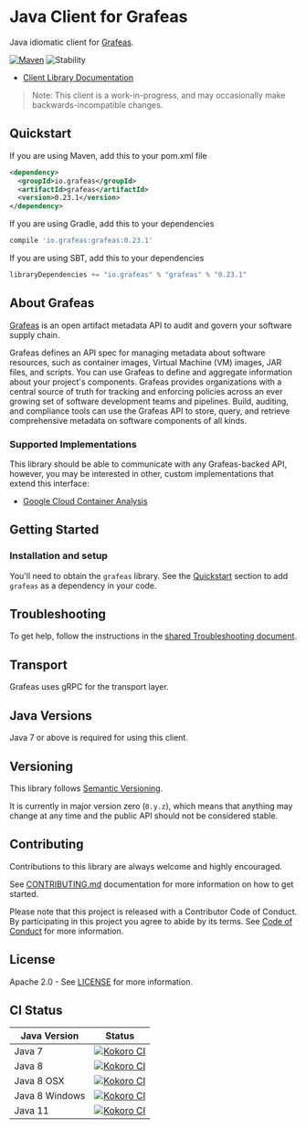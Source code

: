 # Java Client for Grafeas

Java idiomatic client for [Grafeas][grafeas].

[![Maven][maven-version-image]][maven-version-link]
![Stability][stability-image]

- [Client Library Documentation][javadocs]

> Note: This client is a work-in-progress, and may occasionally
> make backwards-incompatible changes.

## Quickstart

[//]: # ({x-version-update-start:grafeas:released})
If you are using Maven, add this to your pom.xml file
```xml
<dependency>
  <groupId>io.grafeas</groupId>
  <artifactId>grafeas</artifactId>
  <version>0.23.1</version>
</dependency>
```
If you are using Gradle, add this to your dependencies
```Groovy
compile 'io.grafeas:grafeas:0.23.1'
```
If you are using SBT, add this to your dependencies
```Scala
libraryDependencies += "io.grafeas" % "grafeas" % "0.23.1"
```
[//]: # ({x-version-update-end})

## About Grafeas

[Grafeas][grafeas] is an open artifact metadata API to audit and govern your
software supply chain.

Grafeas defines an API spec for managing metadata about software resources, such
as container images, Virtual Machine (VM) images, JAR files, and scripts. You
can use Grafeas to define and aggregate information about your project's
components. Grafeas provides organizations with a central source of truth for
tracking and enforcing policies across an ever growing set of software
development teams and pipelines. Build, auditing, and compliance tools can use
the Grafeas API to store, query, and retrieve comprehensive metadata on software
components of all kinds.

### Supported Implementations

This library should be able to communicate with any Grafeas-backed API,
however, you may be interested in other, custom implementations that extend this
interface:

* [Google Cloud Container Analysis](https://github.com/googleapis/java-containeranalysis)

## Getting Started

### Installation and setup

You'll need to obtain the `grafeas` library.  See the [Quickstart](#quickstart) section
to add `grafeas` as a dependency in your code.

## Troubleshooting

To get help, follow the instructions in the [shared Troubleshooting document][troubleshooting].

## Transport

Grafeas uses gRPC for the transport layer.

## Java Versions

Java 7 or above is required for using this client.

## Versioning

This library follows [Semantic Versioning](http://semver.org/).

It is currently in major version zero (``0.y.z``), which means that anything may change at any time
and the public API should not be considered stable.

## Contributing

Contributions to this library are always welcome and highly encouraged.

See [CONTRIBUTING.md][contributing] documentation for more information on how to get started.

Please note that this project is released with a Contributor Code of Conduct. By participating in
this project you agree to abide by its terms. See [Code of Conduct][code-of-conduct] for more
information.

## License

Apache 2.0 - See [LICENSE][license] for more information.

## CI Status

Java Version | Status
------------ | ------
Java 7 | [![Kokoro CI][kokoro-badge-image-1]][kokoro-badge-link-1]
Java 8 | [![Kokoro CI][kokoro-badge-image-2]][kokoro-badge-link-2]
Java 8 OSX | [![Kokoro CI][kokoro-badge-image-3]][kokoro-badge-link-3]
Java 8 Windows | [![Kokoro CI][kokoro-badge-image-4]][kokoro-badge-link-4]
Java 11 | [![Kokoro CI][kokoro-badge-image-5]][kokoro-badge-link-5]

[grafeas]: https://grafeas.io
[javadocs]: https://googleapis.dev/java/grafeas/latest/
[kokoro-badge-image-1]: http://storage.googleapis.com/cloud-devrel-public/java/badges/java-grafeas/java7.svg
[kokoro-badge-link-1]: http://storage.googleapis.com/cloud-devrel-public/java/badges/java-grafeas/java7.html
[kokoro-badge-image-2]: http://storage.googleapis.com/cloud-devrel-public/java/badges/java-grafeas/java8.svg
[kokoro-badge-link-2]: http://storage.googleapis.com/cloud-devrel-public/java/badges/java-grafeas/java8.html
[kokoro-badge-image-3]: http://storage.googleapis.com/cloud-devrel-public/java/badges/java-grafeas/java8-osx.svg
[kokoro-badge-link-3]: http://storage.googleapis.com/cloud-devrel-public/java/badges/java-grafeas/java8-osx.html
[kokoro-badge-image-4]: http://storage.googleapis.com/cloud-devrel-public/java/badges/java-grafeas/java8-win.svg
[kokoro-badge-link-4]: http://storage.googleapis.com/cloud-devrel-public/java/badges/java-grafeas/java8-win.html
[kokoro-badge-image-5]: http://storage.googleapis.com/cloud-devrel-public/java/badges/java-grafeas/java11.svg
[kokoro-badge-link-5]: http://storage.googleapis.com/cloud-devrel-public/java/badges/java-grafeas/java11.html
[stability-image]: https://img.shields.io/badge/stability-alpha-orange
[maven-version-image]: https://img.shields.io/maven-central/v/io.grafeas/grafeas.svg
[maven-version-link]: https://search.maven.org/search?q=g:io.grafeas%20AND%20a:grafeas&core=gav
[troubleshooting]: https://github.com/googleapis/google-cloud-common/blob/master/troubleshooting/readme.md#troubleshooting
[contributing]: https://github.com/googleapis/java-grafeas/blob/master/CONTRIBUTING.md
[code-of-conduct]: https://github.com/googleapis/java-grafeas/blob/master/CODE_OF_CONDUCT.md#contributor-code-of-conduct
[license]: https://github.com/googleapis/java-grafeas/blob/master/LICENSE